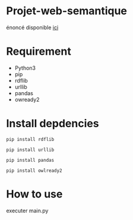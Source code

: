 # Projet-web-semantique
énoncé disponible [ici](Mini_Projet_2020_WS.pdf)

# Requirement
* Python3
* pip
* rdflib
* urllib
* pandas 
* owready2
# Install depdencies  
```
pip install rdflib
```

```
pip install urllib
```
```
pip install pandas
```
```
pip install owlready2
```

# How to use
executer main.py

